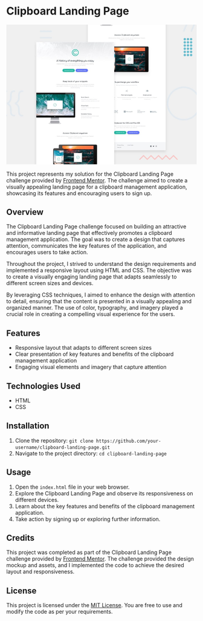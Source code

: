# Clipboard Landing Page

![Design preview for the Clipboard landing page coding challenge](./design/desktop-preview.jpg)

This project represents my solution for the Clipboard Landing Page challenge provided by [Frontend Mentor](https://www.frontendmentor.io/). The challenge aimed to create a visually appealing landing page for a clipboard management application, showcasing its features and encouraging users to sign up.

## Overview

The Clipboard Landing Page challenge focused on building an attractive and informative landing page that effectively promotes a clipboard management application. The goal was to create a design that captures attention, communicates the key features of the application, and encourages users to take action.

Throughout the project, I strived to understand the design requirements and implemented a responsive layout using HTML and CSS. The objective was to create a visually engaging landing page that adapts seamlessly to different screen sizes and devices.

By leveraging CSS techniques, I aimed to enhance the design with attention to detail, ensuring that the content is presented in a visually appealing and organized manner. The use of color, typography, and imagery played a crucial role in creating a compelling visual experience for the users.

## Features

- Responsive layout that adapts to different screen sizes
- Clear presentation of key features and benefits of the clipboard management application
- Engaging visual elements and imagery that capture attention

## Technologies Used

- HTML
- CSS

## Installation

1. Clone the repository: `git clone https://github.com/your-username/clipboard-landing-page.git`
2. Navigate to the project directory: `cd clipboard-landing-page`

## Usage

1. Open the `index.html` file in your web browser.
2. Explore the Clipboard Landing Page and observe its responsiveness on different devices.
3. Learn about the key features and benefits of the clipboard management application.
4. Take action by signing up or exploring further information.

## Credits

This project was completed as part of the Clipboard Landing Page challenge provided by [Frontend Mentor](https://www.frontendmentor.io/). The challenge provided the design mockup and assets, and I implemented the code to achieve the desired layout and responsiveness.

## License

This project is licensed under the [MIT License](LICENSE). You are free to use and modify the code as per your requirements.
